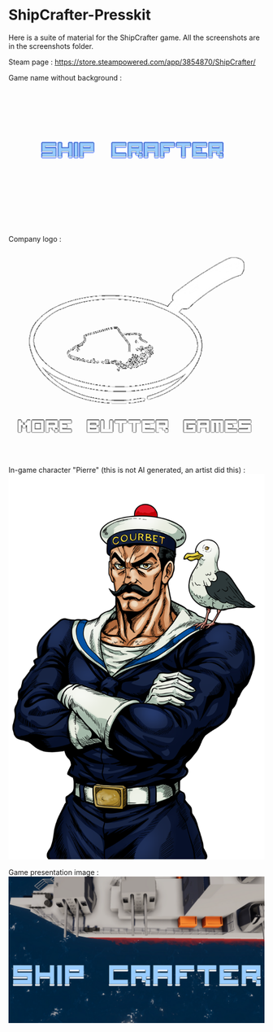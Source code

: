 # ShipCrafter-Presskit

Here is a suite of material for the ShipCrafter game.
All the screenshots are in the screenshots folder.

Steam page : https://store.steampowered.com/app/3854870/ShipCrafter/

Game name without background :
![Logo](./images/logo.png?raw=true "Logo")

Company logo :
![Company logo](./images/companyLogo.png?raw=true "Company logo")

In-game character "Pierre" (this is not AI generated, an artist did this) :
![Pierre](./images/pierreCharacter.png?raw=true "Pierre")

Game presentation image :
![Game presentation image](./images/presImg.png?raw=true "Game presentation image")
